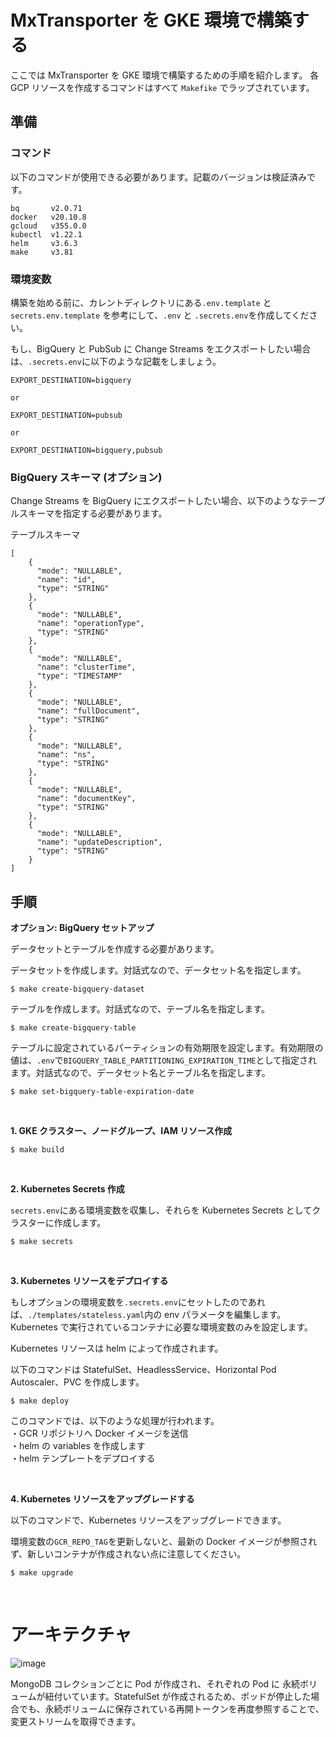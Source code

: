 # MxTransporter を GKE 環境で構築する

ここでは MxTransporter を GKE 環境で構築するための手順を紹介します。
各 GCP リソースを作成するコマンドはすべて ```Makefike``` でラップされています。

## 準備
### コマンド
以下のコマンドが使用できる必要があります。記載のバージョンは検証済みです。

```
bq       v2.0.71
docker   v20.10.8
gcloud   v355.0.0
kubectl  v1.22.1
helm     v3.6.3
make     v3.81
```

### 環境変数
構築を始める前に、カレントディレクトリにある```.env.template``` と ```secrets.env.template``` を参考にして、```.env``` と ```.secrets.env```を作成してください。

もし、BigQuery と PubSub に Change Streams をエクスポートしたい場合は、```.secrets.env```に以下のような記載をしましょう。

```
EXPORT_DESTINATION=bigquery

or

EXPORT_DESTINATION=pubsub

or

EXPORT_DESTINATION=bigquery,pubsub
```

### BigQuery スキーマ (オプション)
Change Streams を BigQuery にエクスポートしたい場合、以下のようなテーブルスキーマを指定する必要があります。

テーブルスキーマ
```
[
    {
      "mode": "NULLABLE",
      "name": "id",
      "type": "STRING"
    },
    {
      "mode": "NULLABLE",
      "name": "operationType",
      "type": "STRING"
    },
    {
      "mode": "NULLABLE",
      "name": "clusterTime",
      "type": "TIMESTAMP"
    },
    {
      "mode": "NULLABLE",
      "name": "fullDocument",
      "type": "STRING"
    },
    {
      "mode": "NULLABLE",
      "name": "ns",
      "type": "STRING"
    },
    {
      "mode": "NULLABLE",
      "name": "documentKey",
      "type": "STRING"
    },
    {
      "mode": "NULLABLE",
      "name": "updateDescription",
      "type": "STRING"
    }
]
```

## 手順
**オプション: BigQuery セットアップ**

データセットとテーブルを作成する必要があります。

データセットを作成します。対話式なので、データセット名を指定します。

```
$ make create-bigquery-dataset
```

テーブルを作成します。対話式なので、テーブル名を指定します。

```
$ make create-bigquery-table
```

テーブルに設定されているパーティションの有効期限を設定します。有効期限の値は、```.env```で```BIGQUERY_TABLE_PARTITIONING_EXPIRATION_TIME```として指定されます。対話式なので、データセット名とテーブル名を指定します。

```
$ make set-bigquery-table-expiration-date
```

<br>

**1. GKE クラスター、ノードグループ、IAM リソース作成**

```
$ make build
```

<br>

**2. Kubernetes Secrets 作成**

```secrets.env```にある環境変数を収集し、それらを Kubernetes Secrets としてクラスターに作成します。

```
$ make secrets
```

<br>

**3. Kubernetes リソースをデプロイする**

もしオプションの環境変数を```.secrets.env```にセットしたのであれば、```./templates/stateless.yaml```内の env パラメータを編集します。Kubernetes で実行されているコンテナに必要な環境変数のみを設定します。

Kubernetes リソースは helm によって作成されます。

以下のコマンドは StatefulSet、HeadlessService、Horizontal Pod Autoscaler、PVC を作成します。

```
$ make deploy
```

このコマンドでは、以下のような処理が行われます。<br>
・GCR リポジトリへ Docker イメージを送信<br>
・helm の variables を作成します<br>
・helm テンプレートをデプロイする<br>

<br>

**4. Kubernetes リソースをアップグレードする**

以下のコマンドで、Kubernetes リソースをアップグレードできます。

環境変数の```GCR_REPO_TAG```を更新しないと、最新の Docker イメージが参照されず、新しいコンテナが作成されない点に注意してください。

```
$ make upgrade
```

<br>

# アーキテクチャ

![image](https://user-images.githubusercontent.com/37132477/141406547-41edf9eb-5a17-4191-9ee3-3f13ba17ec07.png)

MongoDB コレクションごとに Pod が作成され、それぞれの Pod に 永続ボリュームが紐付いています。StatefulSet が作成されるため、ポッドが停止した場合でも、永続ボリュームに保存されている再開トークンを再度参照することで、変更ストリームを取得できます。
